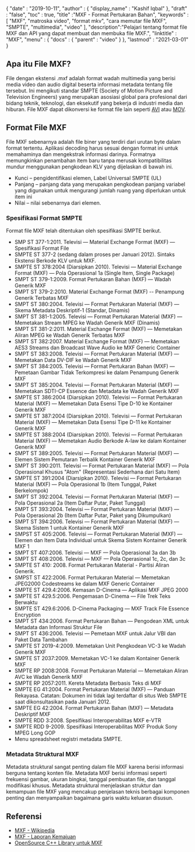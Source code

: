 {
  "date" : "2019-10-11",
  "author" : {
    "display_name" : "Kashif Iqbal"
},
  "draft" : "false",
  "toc" : true,
  "title" :"MXF - Format Pertukaran Bahan",
  "keywords" :[ "MXF", "matroska video", "format mkv", "cara memutar file MXF", "SMPTE", "multimedia", "video" ],
  "description":"Pelajari tentang format file MXF dan API yang dapat membuat dan membuka file MXF.",
  "linktitle" : "MXF",
  "menu" : {
    "docs" : {
      "parent" : "video"
}
},
  "lastmod" : "2021-03-01"
}

## Apa itu File MXF?

File dengan ekstensi .mxf adalah format wadah multimedia yang berisi media video dan audio digital beserta informasi metadata tentang file tersebut. Ini mengikuti standar SMPTE (Society of Motion Picture and Television Engineers) yang merupakan asosiasi global para profesional dari bidang teknik, teknologi, dan eksekutif yang bekerja di industri media dan hiburan. File MXF dapat dikonversi ke format file lain seperti [AVI](/id/video/avi/) atau [MOV](/id/video/mov/).

## Format File MXF

File MXF sebenarnya adalah file biner yang terdiri dari urutan byte dalam format tertentu. Aplikasi decoding harus sesuai dengan format ini untuk memahaminya dan mengekstrak informasi darinya. Formatnya memungkinkan penambahan item baru tanpa merusak kompatibilitas mundur menggunakan pengkodean KLV yang dijelaskan di bawah ini.

* Kunci – pengidentifikasi elemen, Label Universal SMPTE (UL)
* Panjang – panjang data yang merupakan pengkodean panjang variabel yang digunakan untuk mengurangi jumlah ruang yang diperlukan untuk item ini
* Nilai – nilai sebenarnya dari elemen.

### Spesifikasi Format SMPTE

Format file MXF telah ditentukan oleh spesifikasi SMPTE berikut.

* SMP ST 377-1:2011. Televisi — Material Exchange Format (MXF) — Spesifikasi Format File
* SMPTE ST 377-2 (sedang dalam proses per Januari 2012). Sintaks Ekstensi Berkode KLV untuk MXF.
* SMPTE ST 378:2004 (Diarsipkan 2010). Televisi — Material Exchange Format (MXF) — Pola Operasional 1a (Single Item, Single Package)
* SMPT ST 379-1:2009. Format Pertukaran Bahan (MXF) — Wadah Generik MXF
* SMPT ST 379-2:2010. Material Exchange Format (MXF) -- Penampung Generik Terbatas MXF
* SMPT ST 380:2004. Televisi — Format Pertukaran Material (MXF) — Skema Metadata Deskriptif-1 (Standar, Dinamis)
* SMPT ST 381-1:2005. Televisi — Format Pertukaran Material (MXF) — Memetakan Stream MPEG ke Wadah Generik MXF (Dinamis)
* SMPT ST 381-2:2011. Material Exchange Format (MXF) — Memetakan Aliran MPEG ke Wadah Generik Terbatas MXF
* SMPT ST 382:2007. Material Exchange Format (MXF) — Memetakan AES3 Streams dan Broadcast Wave Audio ke MXF Generic Container
* SMPT ST 383:2008. Televisi — Format Pertukaran Material (MXF) — Memetakan Data DV-DIF ke Wadah Generik MXF
* SMPT ST 384:2005. Televisi — Format Pertukaran Bahan (MXF) — Pemetaan Gambar Tidak Terkompresi ke dalam Penampung Generik MXF
* SMPT ST 385:2004. Televisi — Format Pertukaran Material (MXF) — Memetakan SDTI-CP Essence dan Metadata ke Wadah Generik MXF
* SMPTE ST 386:2004 (Diarsipkan 2010). Televisi — Format Pertukaran Material (MXF) — Memetakan Data Esensi Tipe D-10 ke Kontainer Generik MXF
* SMPTE ST 387:2004 (Diarsipkan 2010). Televisi — Format Pertukaran Material (MXF) — Memetakan Data Esensi Tipe D-11 ke Kontainer Generik MXF
* SMPTE ST 388:2004 (Diarsipkan 2010). Televisi — Format Pertukaran Material (MXF) — Memetakan Audio Berkode A-law ke dalam Kontainer Generik MXF
* SMPT ST 389:2005. Televisi — Format Pertukaran Material (MXF) — Elemen Sistem Pemutaran Terbalik Kontainer Generik MXF
* SMPT ST 390:2011. Televisi — Format Pertukaran Material (MXF) — Pola Operasional Khusus "Atom" (Representasi Sederhana dari Satu Item)
* SMPTE ST 391:2004 (Diarsipkan 2010). Televisi — Format Pertukaran Material (MXF) — Pola Operasional 1b (Item Tunggal, Paket Berkelompok)
* SMPT ST 392:2004. Televisi — Format Pertukaran Material (MXF) — Pola Operasional 2a (Item Daftar Putar, Paket Tunggal)
* SMPT ST 393:2004. Televisi — Format Pertukaran Material (MXF) — Pola Operasional 2b (Item Daftar Putar, Paket yang Dikumpulkan)
* SMPT ST 394:2006. Televisi — Format Pertukaran Material (MXF) — Skema Sistem 1 untuk Kontainer Generik MXF
* SMPST ST 405:2006. Televisi — Format Pertukaran Material (MXF) — Elemen dan Item Data Individual untuk Skema Sistem Kontainer Generik MXF 1
* SMPT ST 407:2006. Televisi — MXF — Pola Operasional 3a dan 3b
* SMPT ST 408:2006. Televisi — MXF — Pola Operasional 1c, 2c, dan 3c
* SMPTE ST 410: 2008. Format Pertukaran Material - Partisi Aliran Generik.
* SMPST ST 422:2006. Format Pertukaran Material — Memetakan JPEG2000 Codestreams ke dalam MXF Generic Container
* SMPTE ST 429.4:2006. Kemasan D-Cinema — Aplikasi MXF JPEG 2000
* SMPTE ST 429.5:2006. Pengemasan D-Cinema — File Trek Teks Berwaktu
* SMPTE ST 429.6:2006. D-Cinema Packaging — MXF Track File Essence Encryption
* SMPT ST 434:2006. Format Pertukaran Bahan — Pengodean XML untuk Metadata dan Informasi Struktur File
* SMPT ST 436:2006. Televisi — Pemetaan MXF untuk Jalur VBI dan Paket Data Tambahan
* SMPTE ST 2019-4:2009. Memetakan Unit Pengkodean VC-3 ke Wadah Generik MXF
* SMPTE ST 2037:2009. Memetakan VC-1 ke dalam Kontainer Generik MXF
* SMPTE RP 2008:2008. Format Pertukaran Material — Memetakan Aliran AVC ke Wadah Generik MXF
* SMPTE RP 2057:2011. Kereta Metadata Berbasis Teks di MXF
* SMPTE EG 41:2004. Format Pertukaran Material (MXF) — Panduan Rekayasa. Catatan: Dokumen ini tidak lagi terdaftar di situs Web SMPTE saat dikonsultasikan pada Januari 2012.
* SMPTE EG 42:2004. Format Pertukaran Bahan (MXF) — Metadata Deskriptif MXF
* SMPTE RDD 3:2008. Spesifikasi Interoperabilitas MXF e-VTR
* SMPTE RDD 9-2009. Spesifikasi Interoperabilitas MXF Produk Sony MPEG Long GOP
* Menu spreadsheet registri metadata SMPTE.

### Metadata Struktural MXF

Metadata struktural sangat penting dalam file MXF karena berisi informasi berguna tentang konten file. Metadata MXF berisi informasi seperti frekuensi gambar, ukuran bingkai, tanggal pembuatan file, dan tanggal modifikasi khusus. Metadata struktural menjelaskan struktur dan kemampuan file MXF yang mencakup penjelasan teknis berbagai komponen penting dan menyampaikan bagaimana garis waktu keluaran disusun.

## Referensi

* [MXF - Wikipedia](https://en.wikipedia.org/wiki/Material_Exchange_Format)
* [MXF - Laporan Kemajuan](https://tech.ebu.ch/docs/techreview/trev_2010-Q3_MXF-1.pdf)
* [OpenSource C++ Library untuk MXF](http://www.freemxf.org/)

